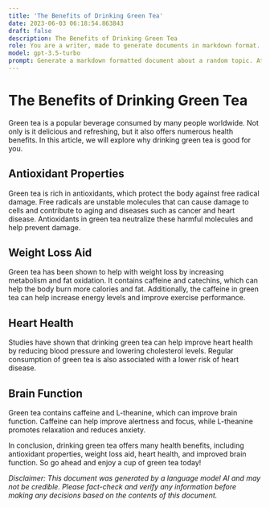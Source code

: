 ```yaml
---
title: 'The Benefits of Drinking Green Tea'
date: 2023-06-03 06:18:54.863843
draft: false
description: The Benefits of Drinking Green Tea
role: You are a writer, made to generate documents in markdown format. It is very important that all of the documents you generate are in valid markdown format.
model: gpt-3.5-turbo
prompt: Generate a markdown formatted document about a random topic. At the bottom, include a disclaimer explaining that the document was generated by you. The first line of the document should be the title. Make sure that the entire document is in proper markdown format, using a mix of various tags to make the document visually appealing.
---
```


# The Benefits of Drinking Green Tea

Green tea is a popular beverage consumed by many people worldwide. Not only is it delicious and refreshing, but it also offers numerous health benefits. In this article, we will explore why drinking green tea is good for you.

## Antioxidant Properties

Green tea is rich in antioxidants, which protect the body against free radical damage. Free radicals are unstable molecules that can cause damage to cells and contribute to aging and diseases such as cancer and heart disease. Antioxidants in green tea neutralize these harmful molecules and help prevent damage.

## Weight Loss Aid

Green tea has been shown to help with weight loss by increasing metabolism and fat oxidation. It contains caffeine and catechins, which can help the body burn more calories and fat. Additionally, the caffeine in green tea can help increase energy levels and improve exercise performance.

## Heart Health

Studies have shown that drinking green tea can help improve heart health by reducing blood pressure and lowering cholesterol levels. Regular consumption of green tea is also associated with a lower risk of heart disease.

## Brain Function

Green tea contains caffeine and L-theanine, which can improve brain function. Caffeine can help improve alertness and focus, while L-theanine promotes relaxation and reduces anxiety.

In conclusion, drinking green tea offers many health benefits, including antioxidant properties, weight loss aid, heart health, and improved brain function. So go ahead and enjoy a cup of green tea today!

*Disclaimer: This document was generated by a language model AI and may not be credible. Please fact-check and verify any information before making any decisions based on the contents of this document.*